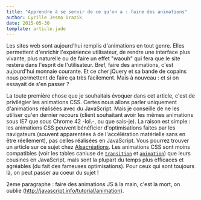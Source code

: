 ```yaml
---
title: "Apprendre à se servir de ce qu'on a : faire des animations"
author: Cyrille Jesmo Drazik
date: 2015-05-30
template: article.jade
---
```


Les sites web sont aujourd'hui remplis d'animations en tout genre. Elles permettent d'enrichir l'expérience utilisateur, de rendre une interface plus vivante, plus naturelle ou de faire un effet "waouh" qui fera que le site restera dans l'esprit de l'utilisateur. Bref, faire des animations, c'est aujourd'hui monnaie courante. Et ce cher jQuery et sa bande de copains nous permettent de faire ça très facilement. Mais à nouveau : et si on essayait de s'en passer ?

<span class="more"></span>

La toute première chose que je souhaitais évoquer dans cet article, c'est de privilégier les animations CSS. Certes nous allons parler uniquement d'animations réalisées avec du JavaScript. Mais je conseille de ne les utiliser qu'en dernier recours (client souhaitant avoir les mêmes animations sous IE7 que sous Chrome 42 -lol.-, ou que sais-je). La raison est simple : les animations CSS peuvent bénéficier d'optimisations faites par les navigateurs (souvent apparentées à de l'accélération matérielle sans en être réellement), pas celles réalisées en JavaScript. Vous pourrez trouver un article sur ce sujet chez [Alsacréations](http://www.alsacreations.com/astuce/lire/1565-acceleration-materielle-au-service-de-vos-animations-css.html). Les animations CSS sont moins compatibles (voir les tables caniuse de [`transition`](http://caniuse.com/#feat=css-transitions) et [`animation`](http://caniuse.com/#feat=css-animation)) que leurs cousines en JavaScript, mais sont la plupart du temps plus efficaces et agréables (du fait des fameuses optimisations). Pour ceux qui sont toujours là, on peut passer au coeur du sujet !

2eme paragraphe : faire des animations JS à la main, c'est la mort, on oublie (http://javascript.info/tutorial/animation).